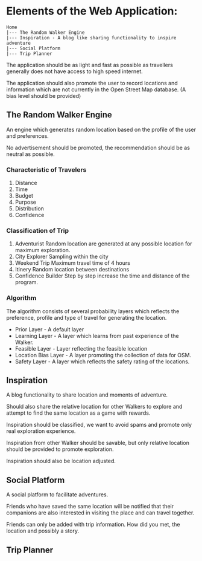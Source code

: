 # Elements of the Web Application:

```
Home
|--- The Random Walker Engine
|--- Inspiration - A blog like sharing functionality to inspire adventure
|--- Social Platform
|--- Trip Planner
```

The application should be as light and fast as possible as travellers
generally does not have access to high speed internet.

The application should also promote the user to record locations and
information which are not currently in the Open Street Map
database. (A bias level should be provided)


## The Random Walker Engine

An engine which generates random location based on the profile of the user and preferences.

No advertisement should be promoted, the recommendation should be as
neutral as possible.

### Characteristic of Travelers

1. Distance
2. Time
3. Budget
4. Purpose
5. Distribution
6. Confidence

### Classification of Trip

1. Adventurist
   Random location are generated at any possible location for maximum exploration.
2. City Explorer
   Sampling within the city
3. Weekend Trip
   Maximum travel time of 4 hours
4. Itinery
   Random location between destinations
5. Confidence Builder
   Step by step increase the time and distance of the program.

### Algorithm

The algorithm consists of several probability layers which reflects
the preference, profile and type of travel for generating the location.

* Prior Layer - A default layer
* Learning Layer - A layer which learns from past experience of the Walker.
* Feasible Layer - Layer reflecting the feasible location
* Location Bias Layer - A layer promoting the collection of data for OSM.
* Safety Layer - A layer which reflects the safety rating of the locations.



## Inspiration
A blog functionality to share location and moments of adventure.

Should also share the relative location for other Walkers to explore
and attempt to find the same location as a game with rewards.

Inspiration should be classified, we want to avoid spams and promote
only real exploration experience.

Inspiration from other Walker should be savable, but only relative
location should be provided to promote exploration.

Inspiration should also be location adjusted.

## Social Platform
A social platform to facilitate adventures.

Friends who have saved the same location will be notified that their
companions are also interested in visiting the place and can travel
together.

Friends can only be added with trip information. How did you met, the
location and possibly a story.

## Trip Planner